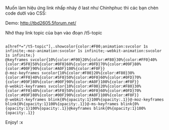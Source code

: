 Muốn làm hiệu ứng link nhấp nháy ở last như Chinhphuc thì các bạn chèn code dưới vào CSS:

Demo: http://tbd2605.5forum.net/

Nhớ thay link topic của bạn vào đoạn /t5-topic

```

a[href*="/t5-topic"],.showcolor{color:#F00;animation:svcolor 1s infinite;-moz-animation:svcolor 1s infinite;-webkit-animation:svcolor 1s infinite;}
@keyframes svcolor{10%{color:#F00}20%{color:#F80}30%{color:#FF0}40%{color:#5F0}50%{color:#0F0}60%{color:#0FD}70%{color:#09F}80%{color:#00F}90%{color:#A0F}100%{color:#F0F}}
@-moz-keyframes svcolor{10%{color:#F00}20%{color:#F80}30%{color:#FF0}40%{color:#5F0}50%{color:#0F0}60%{color:#0FD}70%{color:#09F}80%{color:#00F}90%{color:#A0F}100%{color:#F0F}}
@-webkit-keyframes svcolor{10%{color:#F00}20%{color:#F80}30%{color:#FF0}40%{color:#5F0}50%{color:#0F0}60%{color:#0FD}70%{color:#09F}80%{color:#00F}90%{color:#A0F}100%{color:#F0F}}
@-webkit-keyframes blink{0%{opacity:1}100%{opacity:.1}}@-moz-keyframes blink{0%{opacity:1}100%{opacity:.1}}@-ms-keyframes blink{0%{opacity:1}100%{opacity:.1}}@keyframes blink{0%{opacity:1}100%{opacity:.1}}
```



Enjoy! :x